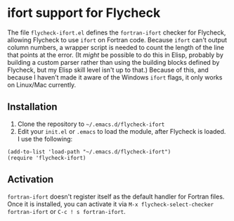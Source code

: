 # ifort support for Flycheck

The file `flycheck-ifort.el` defines the `fortran-ifort` checker for
Flycheck, allowing Flycheck to use `ifort` on Fortran code. Because `ifort`
can't output column numbers, a wrapper script is needed to count the length
of the line that points at the error. (It *might* be possible to do this in
Elisp, probably by building a custom parser rather than using the building 
blocks defined by Flycheck, but my Elisp skill level isn't up to that.)
Because of this, and because I haven't made it aware of the Windows `ifort` 
flags, it only works on Linux/Mac currently. 

## Installation

1. Clone the repository to `~/.emacs.d/flycheck-ifort`
2. Edit your `init.el` or `.emacs` to load the module, after Flycheck
   is loaded. I use the following:

```
(add-to-list 'load-path "~/.emacs.d/flycheck-ifort")
(require 'flycheck-ifort)
```

## Activation

`fortran-ifort` doesn't register itself as the default handler for 
Fortran files. Once it is installed, you can activate it via
`M-x flycheck-select-checker fortran-ifort` or `C-c ! s fortran-ifort`.
